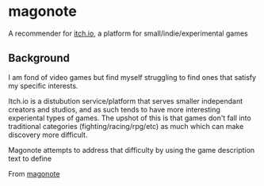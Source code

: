 # magonote

A recommender for [itch.io](https://itch.io/), a platform for 
small/indie/experimental games

## Background

I am fond of video games but find myself struggling to find ones that satisfy 
my specific interests.

Itch.io is a distubution service/platform that serves smaller independant 
creators and studios, and as such tends to have more interesting experiental 
types of games. The upshot of this is that games don't fall into traditional
categories (fighting/racing/rpg/etc) as much which can make discovery more 
difficult. 

Magonote attempts to address that difficulty by using the game description text
to define 

From [magonote](https://jisho.org/search/%E5%AD%AB%E3%81%AE%E6%89%8B)



